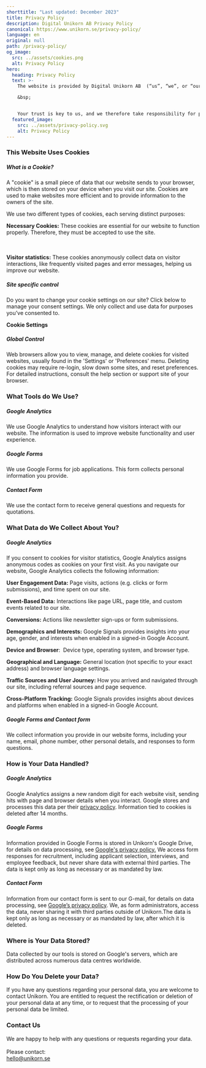 ```yaml
---
shorttitle: "Last updated: December 2023"
title: Privacy Policy
description: Digital Unikorn AB Privacy Policy
canonical: https://www.unikorn.se/privacy-policy/
language: en
original: null
path: /privacy-policy/
og_image:
  src: ../assets/cookies.png
  alt: Privacy Policy
hero:
  heading: Privacy Policy
  text: >-
    The website is provided by Digital Unikorn AB  (“us”, “we”, or “our”). 

    &bsp;


    Your trust is key to us, and we therefore take responsibility for protecting your privacy. Our Personal Data Policy covers how we handle and safeguard your personal data.
  featured_image:
    src: ../assets/privacy-policy.svg
    alt: Privacy Policy
---
```

### This Website Uses Cookies

##### What is a Cookie?

A "cookie" is a small piece of data that our website sends to your browser, which is then stored on your device when you visit our site. Cookies are used to make websites more efficient and to provide information to the owners of the site.

We use two different types of cookies, each serving distinct purposes:

**Necessary Cookies:** These cookies are essential for our website to function properly. Therefore, they must be accepted to use the site.

\
\
**Visitor statistics:** These cookies anonymously collect data on visitor interactions, like frequently visited pages and error messages, helping us improve our website.



##### Site specific control 

Do you want to change your cookie settings on our site? Click below to manage your consent settings. We only collect and use data for purposes you’ve consented to.

**C﻿ookie Settings**

##### Global Control

Web browsers allow you to view, manage, and delete cookies for visited websites, usually found in the 'Settings' or 'Preferences' menu. Deleting cookies may require re-login, slow down some sites, and reset preferences. For detailed instructions, consult the help section or support site of your browser.



### What Tools do We Use?

##### Google Analytics

We use Google Analytics to understand how visitors interact with our website. The information is used to improve website functionality and user experience.

##### Google Forms

We use Google Forms for job applications. This form collects personal information you provide. 

##### Contact Form

We use the contact form to receive general questions and requests for quotations. 





### What Data do We Collect About You?

##### Google Analytics

If you consent to cookies for visitor statistics, Google Analytics assigns anonymous codes as cookies on your first visit. As you navigate our website, Google Analytics collects the following information:

**User Engagement Data:** Page visits, actions (e.g. clicks or form submissions), and time spent on our site.

**Event-Based Data:** Interactions like page URL, page title, and custom events related to our site.

**Conversions:** Actions like newsletter sign-ups or form submissions.

**Demographics and Interests:** Google Signals provides insights into your age, gender, and interests when enabled in a signed-in Google Account.

**Device and Browser**:  Device type, operating system, and browser type.

**Geographical and Language:** General location (not specific to your exact address) and browser language settings.

**Traffic Sources and User Journey:** How you arrived and navigated through our site, including referral sources and page sequence.

**Cross-Platform Tracking:** Google Signals provides insights about devices and platforms when enabled in a signed-in Google Account.

##### Google Forms and Contact form

We collect information you provide in our website forms, including your name, email, phone number, other personal details, and responses to form questions.



### How is Your Data Handled?

##### Google Analytics

Google Analytics assigns a new random digit for each website visit, sending hits with page and browser details when you interact. Google stores and processes this data per their [privacy policy](https://developers.google.com/analytics/devguides/collection/analyticsjs/cookie-usage). Information tied to cookies is deleted after 14 months.

##### Google Forms

Information provided in Google Forms is stored in Unikorn's Google Drive, for details on data processing, see [Google's privacy policy.](https://policies.google.com/privacy#intro) We access form responses for recruitment, including applicant selection, interviews, and employee feedback, but never share data with external third parties. The data is kept only as long as necessary or as mandated by law.

##### Contact Form

Information from our contact form is sent to our G-mail, for details on data processing, see [Google’s privacy policy](https://policies.google.com/privacy#intro). We, as form administrators, access the data, never sharing it with third parties outside of Unikorn.The data is kept only as long as necessary or as mandated by law, after which it is deleted.



### Where is Your Data Stored?

Data collected by our tools is stored on Google's servers, which are distributed across numerous data centres worldwide. 



### How Do You Delete your Data?

If you have any questions regarding your personal data, you are welcome to contact Unikorn. You are entitled to request the rectification or deletion of your personal data at any time, or to request that the processing of your personal data be limited. 



### Contact Us

We are happy to help with any questions or requests regarding your data.\
\
Please contact:\
hello@unikorn.se